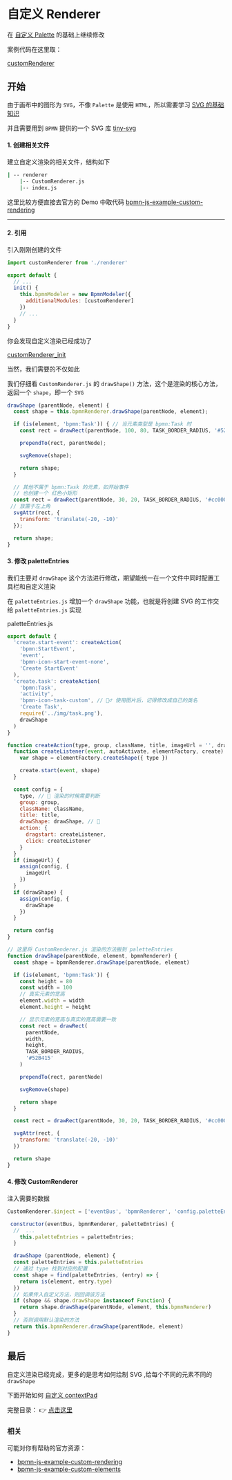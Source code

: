 # 自定义 Renderer

在 [自定义 Palette](./customPalette.md) 的基础上继续修改

案例代码在这里取：

[customRenderer](https://github.com/PL-FE/bpmn-doc/tree/customRenderer)

## 开始

由于画布中的图形为 `SVG`，不像 `Palette` 是使用 `HTML`，所以需要学习 [SVG 的基础知识](https://www.runoob.com/w3c/w3c-tutorial.html)

并且需要用到 `BPMN` 提供的一个 SVG 库 [tiny-svg](https://github.com/bpmn-io/tiny-svg)

#### 1. 创建相关文件

建立自定义渲染的相关文件，结构如下

```cmd
| -- renderer
    |-- CustomRenderer.js
    |-- index.js
```

这里比较方便直接去官方的 Demo 中取代码
[bpmn-js-example-custom-rendering](https://github.com/bpmn-io/bpmn-js-example-custom-rendering/blob/master/app/custom)

---

#### 2. 引用

引入刚刚创建的文件

```js
import customRenderer from './renderer'
```

```js
export default {
  // ...
  init() {
    this.bpmnModeler = new BpmnModeler({
      additionalModules: [customRenderer]
    })
    // ...
  }
}
```

你会发现自定义渲染已经成功了

[customRenderer_init](./img/customRenderer_init.png)

当然，我们需要的不仅如此

我们仔细看 `CustomRenderer.js` 的 `drawShape()` 方法，这个是渲染的核心方法， 返回一个 `shape`，即一个 `SVG`

```js
drawShape (parentNode, element) {
  const shape = this.bpmnRenderer.drawShape(parentNode, element);

  if (is(element, 'bpmn:Task')) { // 当元素类型是 bpmn:Task 时
    const rect = drawRect(parentNode, 100, 80, TASK_BORDER_RADIUS, '#52B415'); // 创建一个带绿色边框的矩形

    prependTo(rect, parentNode);

    svgRemove(shape);

    return shape;
  }

  // 其他不属于 bpmn:Task 的元素，如开始事件
  // 也创建一个 红色小矩形
  const rect = drawRect(parentNode, 30, 20, TASK_BORDER_RADIUS, '#cc0000');
 // 放置于左上角
  svgAttr(rect, {
    transform: 'translate(-20, -10)'
  });

  return shape;
}
```

#### 3. 修改 paletteEntries

我们主要对 `drawShape` 这个方法进行修改，期望能统一在一个文件中同时配置工具栏和自定义渲染

在 `paletteEntries.js` 增加一个 `drawShape` 功能，也就是将创建 SVG 的工作交给 `paletteEntries.js` 实现

paletteEntries.js

```js
export default {
  'create.start-event': createAction(
    'bpmn:StartEvent',
    'event',
    'bpmn-icon-start-event-none',
    'Create StartEvent'
  ),
  'create.task': createAction(
    'bpmn:Task',
    'activity',
    'bpmn-icon-task-custom', // 🙋‍♂️ 使用图片后，记得修改成自己的类名
    'Create Task',
    require('../img/task.png'),
    drawShape
  )
}

function createAction(type, group, className, title, imageUrl = '', drawShape) {
  function createListener(event, autoActivate, elementFactory, create) {
    var shape = elementFactory.createShape({ type })

    create.start(event, shape)
  }

  const config = {
    type, // 📌 渲染的时候需要判断
    group: group,
    className: className,
    title: title,
    drawShape: drawShape, // 📌
    action: {
      dragstart: createListener,
      click: createListener
    }
  }
  if (imageUrl) {
    assign(config, {
      imageUrl
    })
  }
  if (drawShape) {
    assign(config, {
      drawShape
    })
  }

  return config
}

// 这里将 CustomRenderer.js 渲染的方法搬到 paletteEntries
function drawShape(parentNode, element, bpmnRenderer) {
  const shape = bpmnRenderer.drawShape(parentNode, element)

  if (is(element, 'bpmn:Task')) {
    const height = 80
    const width = 100
    // 真实元素的宽高
    element.width = width
    element.height = height

    // 显示元素的宽高与真实的宽高需要一致
    const rect = drawRect(
      parentNode,
      width,
      height,
      TASK_BORDER_RADIUS,
      '#52B415'
    )

    prependTo(rect, parentNode)

    svgRemove(shape)

    return shape
  }

  const rect = drawRect(parentNode, 30, 20, TASK_BORDER_RADIUS, '#cc0000')

  svgAttr(rect, {
    transform: 'translate(-20, -10)'
  })

  return shape
}
```

#### 4. 修改 CustomRenderer

注入需要的数据

```js
CustomRenderer.$inject = ['eventBus', 'bpmnRenderer', 'config.paletteEntries']

 constructor(eventBus, bpmnRenderer, paletteEntries) {
  //  ...
    this.paletteEntries = paletteEntries;
  }

  drawShape (parentNode, element) {
  const paletteEntries = this.paletteEntries
  // 通过 type 找到对应的配置
  const shape = find(paletteEntries, (entry) => {
    return is(element, entry.type)
  })
  // 如果传入自定义方法，则回调该方法
  if (shape && shape.drawShape instanceof Function) {
    return shape.drawShape(parentNode, element, this.bpmnRenderer)
  }
  // 否则调用默认渲染的方法
  return this.bpmnRenderer.drawShape(parentNode, element)
}
```

## 最后

自定义渲染已经完成，更多的是思考如何绘制 SVG ,给每个不同的元素不同的 `drawShape`

下面开始如何 [自定义 contextPad](./customContextPad.md)

完整目录： 👉 [点击这里](../README.md)

### 相关

可能对你有帮助的官方资源：

- [bpmn-js-example-custom-rendering](https://github.com/bpmn-io/bpmn-js-example-custom-rendering/blob/master/app/custom)
- [bpmn-js-example-custom-elements ](https://github.com/bpmn-io/bpmn-js-example-custom-elements)
